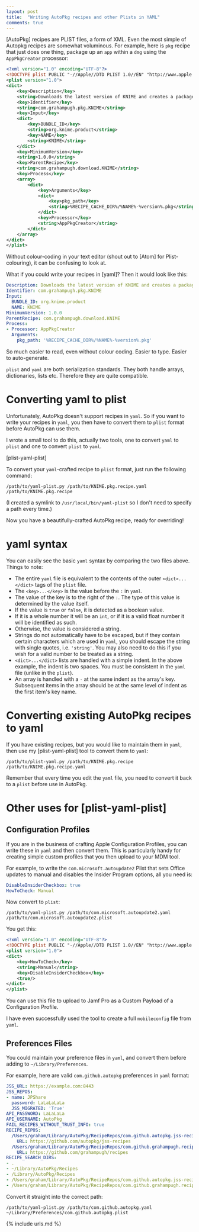 ```yaml
---
layout: post
title:  "Writing AutoPkg recipes and other Plists in YAML"
comments: true
---
```


[AutoPkg] recipes are PLIST files, a form of XML. Even the most simple of Autopkg recipes are somewhat voluminous. For example, here is `pkg` recipe that just does one thing, package up an `app` within a `dmg` using the `AppPkgCreator` processor:

```xml
<?xml version="1.0" encoding="UTF-8"?>
<!DOCTYPE plist PUBLIC "-//Apple//DTD PLIST 1.0//EN" "http://www.apple.com/DTDs/PropertyList-1.0.dtd">
<plist version="1.0">
<dict>
	<key>Description</key>
	<string>Downloads the latest version of KNIME and creates a package.</string>
	<key>Identifier</key>
	<string>com.grahampugh.pkg.KNIME</string>
	<key>Input</key>
	<dict>
		<key>BUNDLE_ID</key>
		<string>org.knime.product</string>
		<key>NAME</key>
		<string>KNIME</string>
	</dict>
	<key>MinimumVersion</key>
	<string>1.0.0</string>
	<key>ParentRecipe</key>
	<string>com.grahampugh.download.KNIME</string>
	<key>Process</key>
	<array>
		<dict>
			<key>Arguments</key>
			<dict>
				<key>pkg_path</key>
				<string>%RECIPE_CACHE_DIR%/%NAME%-%version%.pkg</string>
			</dict>
			<key>Processor</key>
			<string>AppPkgCreator</string>
		</dict>
	</array>
</dict>
</plist>
```

Without colour-coding in your text editor (shout out to [Atom] for Plist-colouring), it can be confusing to look at.

What if you could write your recipes in [yaml]? Then it would look like this:

```yaml
Description: Downloads the latest version of KNIME and creates a package.
Identifier: com.grahampugh.pkg.KNIME
Input:
  BUNDLE_ID: org.knime.product
  NAME: KNIME
MinimumVersion: 1.0.0
ParentRecipe: com.grahampugh.download.KNIME
Process:
- Processor: AppPkgCreator
  Arguments:
    pkg_path: '%RECIPE_CACHE_DIR%/%NAME%-%version%.pkg'
```

So much easier to read, even without colour coding. Easier to type. Easier to auto-generate.

`plist` and `yaml` are both serialization standards. They both handle arrays, dictionaries, lists etc. Therefore they are quite compatible.

# Converting yaml to plist

Unfortunately, AutoPkg doesn't support recipes in `yaml`. So if you want to write your recipes in `yaml`, you then have to convert them to `plist` format before AutoPkg can use them.

I wrote a small tool to do this, actually two tools, one to convert `yaml` to `plist` and one to convert `plist` to `yaml`.

[plist-yaml-plist]

To convert your `yaml`-crafted recipe to `plist` format, just run the following command:

```
/path/to/yaml-plist.py /path/to/KNIME.pkg.recipe.yaml /path/to/KNIME.pkg.recipe
```

(I created a symlink to `/usr/local/bin/yaml-plist` so I don't need to specify a path every time.)

Now you have a beautifully-crafted AutoPkg recipe, ready for overriding!

# yaml syntax

You can easily see the basic `yaml` syntax by comparing the two files above. Things to note:

* The entire `yaml` file is equivalent to the contents of the outer `<dict>...</dict>` tags of the `plist` file.
* The `<key>...</key>` is the value before the `:` in `yaml`.
* The value of the key is to the right of the `:`. The type of this value is determined by the value itself.
* If the value is `true` or `false`, it is detected as a boolean value.
* If it is a whole number it will be an `int`, or if it is a valid float number it will be identified as such.
* Otherwise, the value is considered a string.
* Strings do not automatically have to be escaped, but if they contain certain characters which are used in `yaml`, you should escape the string with single quotes, i.e. `'string'`. You may also need to do this if you wish for a valid number to be treated as a string.
* `<dict>...</dict>` lists are handled with a simple indent. In the above example, the indent is two spaces. You must be consistent in the `yaml` file (unlike in the `plist`).
* An array is handled with a `-` at the same indent as the array's key. Subsequent items in the array should be at the same level of indent as the first item's key name.

# Converting existing AutoPkg recipes to yaml

If you have existing recipes, but you would like to maintain them in `yaml`, then use my [plist-yaml-plist] tool to convert them to `yaml`:

```
/path/to/plist-yaml.py /path/to/KNIME.pkg.recipe /path/to/KNIME.pkg.recipe.yaml
```

Remember that every time you edit the `yaml` file, you need to convert it back to a `plist` before use in AutoPkg.

# Other uses for [plist-yaml-plist]

## Configuration Profiles

If you are in the business of crafting Apple Configuration Profiles, you can write these in `yaml` and then convert them. This is particularly handy for creating simple custom profiles that you then upload to your MDM tool.

For example, to write the `com.microsoft.autoupdate2` Plist that sets Office updates to manual and disables the Insider Program options, all you need is:

```yaml
DisableInsiderCheckbox: true
HowToCheck: Manual
```

Now convert to `plist`:

```
/path/to/yaml-plist.py /path/to/com.microsoft.autoupdate2.yaml /path/to/com.microsoft.autoupdate2.plist
```

You get this:

```xml
<?xml version="1.0" encoding="UTF-8"?>
<!DOCTYPE plist PUBLIC "-//Apple//DTD PLIST 1.0//EN" "http://www.apple.com/DTDs/PropertyList-1.0.dtd">
<plist version="1.0">
<dict>
    <key>HowToCheck</key>
    <string>Manual</string>
    <key>DisableInsiderCheckbox</key>
    <true/>
</dict>
</plist>
```

You can use this file to upload to Jamf Pro as a Custom Payload of a Configuration Profile.

I have even successfully used the tool to create a full `mobileconfig` file from `yaml`.

## Preferences Files

You could maintain your preference files in `yaml`, and convert them before adding to `~/Library/Preferences`.

For example, here are valid `com.github.autopkg` preferences in `yaml` format:

```yaml
JSS_URL: https://example.com:8443
JSS_REPOS:
- name: JPShare
  password: LaLaLaLaLa
  JSS_MIGRATED: 'True'
API_PASSWORD: LaLaLaLa
API_USERNAME: AutoPkg
FAIL_RECIPES_WITHOUT_TRUST_INFO: true
RECIPE_REPOS:
  /Users/graham/Library/AutoPkg/RecipeRepos/com.github.autopkg.jss-recipes:
    URL: https://github.com/autopkg/jss-recipes
  /Users/graham/Library/AutoPkg/RecipeRepos/com.github.grahampugh.recipes:
    URL: https://github.com/grahampugh/recipes
RECIPE_SEARCH_DIRS:
- .
- ~/Library/AutoPkg/Recipes
- /Library/AutoPkg/Recipes
- /Users/graham/Library/AutoPkg/RecipeRepos/com.github.autopkg.jss-recipes
- /Users/graham/Library/AutoPkg/RecipeRepos/com.github.grahampugh.recipes
```

Convert it straight into the correct path:

```
/path/to/yaml-plist.py /path/to/com.github.autopkg.yaml ~/Library/Preferences/com.github.autopkg.plist
```



{% include urls.md %}

